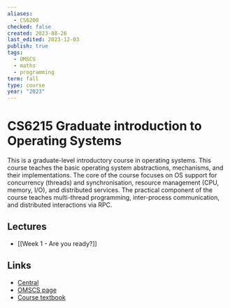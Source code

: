 ```yaml
---
aliases:
  - CS6200
checked: false
created: 2023-08-26
last_edited: 2023-12-03
publish: true
tags:
  - OMSCS
  - maths
  - programming
term: fall
type: course
year: "2023"
---
```

# CS6215 Graduate introduction to Operating Systems

This is a graduate-level introductory course in operating systems. This course teaches the basic operating system abstractions, mechanisms, and their implementations. The core of the course focuses on OS support for concurrency (threads) and synchronisation, resource management (CPU, memory, I/O), and distributed services. The practical component of the course teaches multi-thread programming, inter-process communication, and distributed interactions via RPC.

## Lectures
- [[Week 1 - Are you ready?]]

## Links

- [Central](https://www.omscentral.com/courses/graduate-introduction-to-operating-systems/reviews)
- [OMSCS page](https://omscs.gatech.edu/cs-6200-introduction-operating-systems)
- [Course textbook](http://algorithmics.lsi.upc.edu/docs/Dasgupta-Papadimitriou-Vazirani.pdf)